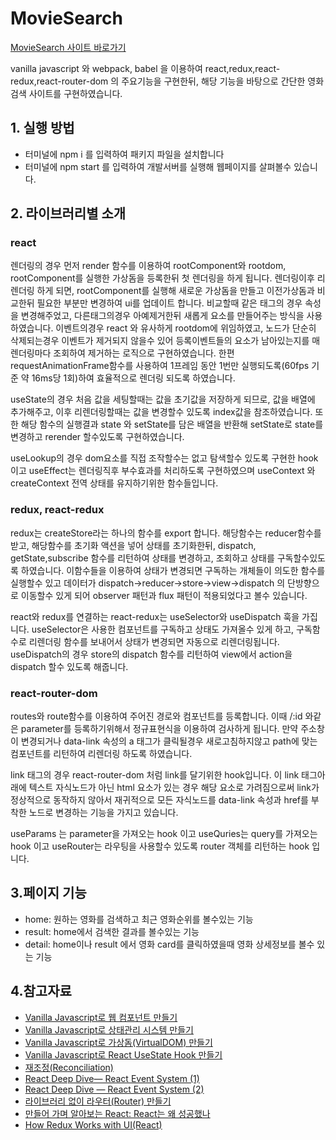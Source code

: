 # MovieSearch

[MovieSearch 사이트 바로가기](https://melodic-gelato-3b6088.netlify.app/)

vanilla javascript 와 webpack, babel 을 이용하여 react,redux,react-redux,react-router-dom 의 주요기능을 구현한뒤, 해당 기능을 바탕으로 간단한 영화 검색 사이트를 구현하였습니다.

## 1. 실행 방법

- 터미널에 npm i 를 입력하여 패키지 파일을 설치합니다
- 터미널에 npm start 를 입력하여 개발서버를 실행해 웹페이지를 살펴볼수 있습니다.

## 2. 라이브러리별 소개

### react

렌더링의 경우 먼저 render 함수를 이용하여 rootComponent와 rootdom, rootComponent를 실행한 가상돔을 등록한뒤 첫 렌더링을 하게 됩니다. 렌더링이후 리렌더링 하게 되면, rootComponent를 실행해 새로운 가상돔을 만들고 이전가상돔과 비교한뒤 필요한 부분만 변경하여 ui를 업데이트 합니다. 비교할때 같은 태그의 경우 속성을 변경해주었고, 다른태그의경우 아예제거한뒤 새롭게 요소를 만들어주는 방식을 사용하였습니다. 이벤트의경우 react 와 유사하게 rootdom에 위임하였고, 노드가 단순히 삭제되는경우 이벤트가 제거되지 않을수 있어 등록이벤트들의 요소가 남아있는지를 매 렌더링마다 조회하여 제거하는 로직으로 구현하였습니다. 한편 requestAnimationFrame함수를 사용하여 1프레임 동안 1번만 실행되도록(60fps 기준 약 16ms당 1회)하여 효율적으로 렌더링 되도록 하였습니다.

useState의 경우 처음 값을 세팅할때는 값을 초기값을 저장하게 되므로, 값을 배열에 추가해주고, 이후 리렌더링할때는 값을 변경할수 있도록 index값을 참조하였습니다. 또한 해당 함수의 실행결과 state 와 setState를 담은 배열을 반환해 setState로 state를 변경하고 rerender 할수있도록 구현하였습니다.

useLookup의 경우 dom요소를 직접 조작할수는 없고 탐색할수 있도록 구현한 hook 이고 useEffect는 렌더링직후 부수효과를 처리하도록 구현하였으며 useContext 와 createContext 전역 상태를 유지하기위한 함수들입니다.

### redux, react-redux

redux는 createStore라는 하나의 함수를 export 합니다. 해당함수는 reducer함수를 받고, 해당함수를 초기화 액션을 넣어 상태를 초기화한뒤, dispatch, getState,subscribe 함수를 리턴하여 상태를 변경하고, 조회하고 상태를 구독할수있도록 하였습니다. 이함수들을 이용하여 상태가 변경되면 구독하는 개체들이 의도한 함수를 실행할수 있고 데이터가 dispatch->reducer->store->view->dispatch 의 단방향으로 이동할수 있게 되어 observer 패턴과 flux 패턴이 적용되었다고 볼수 있습니다.

react와 redux를 연결하는 react-redux는 useSelector와 useDispatch 훅을 가집니다. useSelector은 사용한 컴포넌트를 구독하고 상태도 가져올수 있게 하고, 구독함수로 리렌더링 함수를 보내어서 상태가 변경되면 자동으로 리렌더링됩니다. useDispatch의 경우 store의 dispatch 함수를 리턴하여 view에서 action을 dispatch 할수 있도록 해줍니다.

### react-router-dom

routes와 route함수를 이용하여 주어진 경로와 컴포넌트를 등록합니다. 이때 /:id 와같은 parameter를 등록하기위해서 정규표현식을 이용하여 검사하게 됩니다. 만약 주소창이 변경되거나 data-link 속성의 a 태그가 클릭될경우 새로고침하지않고 path에 맞는 컴포넌트를 리턴하여 리렌더링 하도록 하였습니다.

link 태그의 경우 react-router-dom 처럼 link를 달기위한 hook입니다. 이 link 태그아래에 텍스트 자식노드가 아닌 html 요소가 있는 경우 해당 요소로 가려짐으로써 link가 정상적으로 동작하지 않아서 재귀적으로 모든 자식노드를 data-link 속성과 href를 부착한 노드로 변경하는 기능을 가지고 있습니다.

useParams 는 parameter을 가져오는 hook 이고 useQuries는 query를 가져오는 hook 이고 useRouter는 라우팅을 사용할수 있도록 router 객체를 리턴하는 hook 입니다.

## 3.페이지 기능

- home: 원하는 영화를 검색하고 최근 영화순위를 볼수있는 기능
- result: home에서 검색한 결과를 볼수있는 기능
- detail: home이나 result 에서 영화 card를 클릭하였을때 영화 상세정보를 볼수 있는 기능

## 4.참고자료

- [Vanilla Javascript로 웹 컴포넌트 만들기](https://junilhwang.github.io/TIL/Javascript/Design/Vanilla-JS-Component/)
- [Vanilla Javascript로 상태관리 시스템 만들기](https://junilhwang.github.io/TIL/Javascript/Design/Vanilla-JS-Store/#_1-중앙-집중식-상태관리)
- [Vanilla Javascript로 가상돔(VirtualDOM) 만들기](https://junilhwang.github.io/TIL/Javascript/Design/Vanilla-JS-Virtual-DOM/)
- [Vanilla Javascript로 React UseState Hook 만들기](https://junilhwang.github.io/TIL/Javascript/Design/Vanilla-JS-Make-useSate-hook/)
- [재조정(Reconciliation)](https://ko.reactjs.org/docs/reconciliation.html)
- [React Deep Dive— React Event System (1)](https://blog.mathpresso.com/react-deep-dive-react-event-system-1-759523d90341)
- [React Deep Dive — React Event System (2)](https://blog.mathpresso.com/react-deep-dive-react-event-system-2-1d0ad028308b)
- [라이브러리 없이 라우터(Router) 만들기](https://fe-developers.kakaoent.com/2022/221124-router-without-library/)
- [만들어 가며 알아보는 React: React는 왜 성공했나](https://techblog.woowahan.com/8311/)
- [How Redux Works with UI(React)](https://blog.eunsukim.me/posts/how-redux-works-with-UI)
